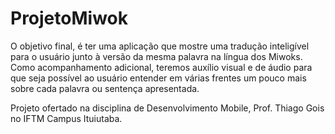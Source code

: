 # ProjetoMiwok
  O objetivo final, é ter uma aplicação que mostre uma tradução inteligível para o usuário junto à versão da mesma palavra na 
língua dos Miwoks.
  Como acompanhamento adicional, teremos auxílio visual e de áudio para que seja possível ao usuário entender em várias
frentes um pouco mais sobre cada palavra ou sentença apresentada.

  Projeto ofertado na disciplina de Desenvolvimento Mobile, Prof. Thiago Gois no IFTM Campus Ituiutaba.
